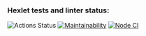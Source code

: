 ### Hexlet tests and linter status:
![Actions Status](https://github.com/Bitvinus/frontend-project-lvl1/workflows/hexlet-check/badge.svg)
[![Maintainability](https://api.codeclimate.com/v1/badges/ff1ac9e05b665f467e96/maintainability)](https://codeclimate.com/github/Bitvinus/frontend-project-lvl1/maintainability)
[![Node CI](https://github.com/Bitvinus/frontend-project-lvl1/workflows/Node%20CI/badge.svg)](https://github.com/Bitvinus/frontend-project-lvl1/actions)
